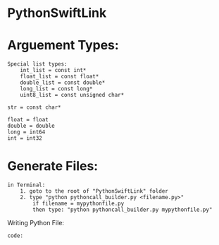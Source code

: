 # PythonSwiftLink



# Arguement Types:

    Special list types:
        int_list = const int*
        float_list = const float*
        double_list = const double*
        long_list = const long*
        uint8_list = const unsigned char*

    str = const char*

    float = float
    double = double
    long = int64
    int = int32

# Generate Files:
    
    in Terminal:
        1. goto to the root of "PythonSwiftLink" folder
        2. type "python pythoncall_builder.py <filename.py>"
            if filename = mypythonfile.py
            then type: "python pythoncall_builder.py mypythonfile.py"

Writing Python File:

    code:
